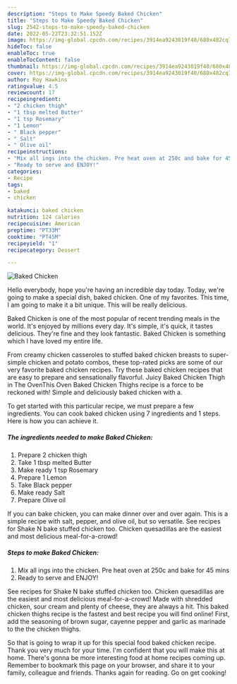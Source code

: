 ```yaml
---
description: "Steps to Make Speedy Baked Chicken"
title: "Steps to Make Speedy Baked Chicken"
slug: 2542-steps-to-make-speedy-baked-chicken
date: 2022-05-22T23:32:51.152Z
image: https://img-global.cpcdn.com/recipes/3914ea9243019f40/680x482cq70/baked-chicken-recipe-main-photo.jpg
hideToc: false
enableToc: true
enableTocContent: false
thumbnail: https://img-global.cpcdn.com/recipes/3914ea9243019f40/680x482cq70/baked-chicken-recipe-main-photo.jpg
cover: https://img-global.cpcdn.com/recipes/3914ea9243019f40/680x482cq70/baked-chicken-recipe-main-photo.jpg
author: Roy Hawkins
ratingvalue: 4.5
reviewcount: 17
recipeingredient:
- "2 chicken thigh"
- "1 tbsp melted Butter"
- "1 tsp Rosemary"
- "1 Lemon"
- " Black pepper"
- " Salt"
- " Olive oil"
recipeinstructions:
- "Mix all ings into the chicken. Pre heat oven at 250c and bake for 45 mins"
- "Ready to serve and ENJOY!"
categories:
- Recipe
tags:
- baked
- chicken

katakunci: baked chicken 
nutrition: 124 calories
recipecuisine: American
preptime: "PT33M"
cooktime: "PT45M"
recipeyield: "1"
recipecategory: Dessert

---
```



![Baked Chicken](https://img-global.cpcdn.com/recipes/3914ea9243019f40/680x482cq70/baked-chicken-recipe-main-photo.jpg)

Hello everybody, hope you're having an incredible day today. Today, we're going to make a special dish, baked chicken. One of my favorites. This time, I am going to make it a bit unique. This will be really delicious.

Baked Chicken is one of the most popular of recent trending meals in the world. It's enjoyed by millions every day. It's simple, it's quick, it tastes delicious. They're fine and they look fantastic. Baked Chicken is something which I have loved my entire life.

From creamy chicken casseroles to stuffed baked chicken breasts to super-simple chicken and potato combos, these top-rated picks are some of our very favorite baked chicken recipes. Try these baked chicken recipes that are easy to prepare and sensationally flavorful. Juicy Baked Chicken Thigh in The OvenThis Oven Baked Chicken Thighs recipe is a force to be reckoned with! Simple and deliciously baked chicken with a.


To get started with this particular recipe, we must prepare a few ingredients. You can cook baked chicken using 7 ingredients and 1 steps. Here is how you can achieve it.

<!--inarticleads1-->

##### The ingredients needed to make Baked Chicken:

1. Prepare 2 chicken thigh
1. Take 1 tbsp melted Butter
1. Make ready 1 tsp Rosemary
1. Prepare 1 Lemon
1. Take  Black pepper
1. Make ready  Salt
1. Prepare  Olive oil


If you can bake chicken, you can make dinner over and over again. This is a simple recipe with salt, pepper, and olive oil, but so versatile. See recipes for Shake N bake stuffed chicken too. Chicken quesadillas are the easiest and most delicious meal-for-a-crowd! 

<!--inarticleads2-->

##### Steps to make Baked Chicken:

1. Mix all ings into the chicken. Pre heat oven at 250c and bake for 45 mins
1. Ready to serve and ENJOY!

See recipes for Shake N bake stuffed chicken too. Chicken quesadillas are the easiest and most delicious meal-for-a-crowd! Made with shredded chicken, sour cream and plenty of cheese, they are always a hit. This baked chicken thighs recipe is the fastest and best recipe you will find online! First, add the seasoning of brown sugar, cayenne pepper and garlic as marinade to the the chicken thighs. 

So that is going to wrap it up for this special food baked chicken recipe. Thank you very much for your time. I'm confident that you will make this at home. There's gonna be more interesting food at home recipes coming up. Remember to bookmark this page on your browser, and share it to your family, colleague and friends. Thanks again for reading. Go on get cooking!
